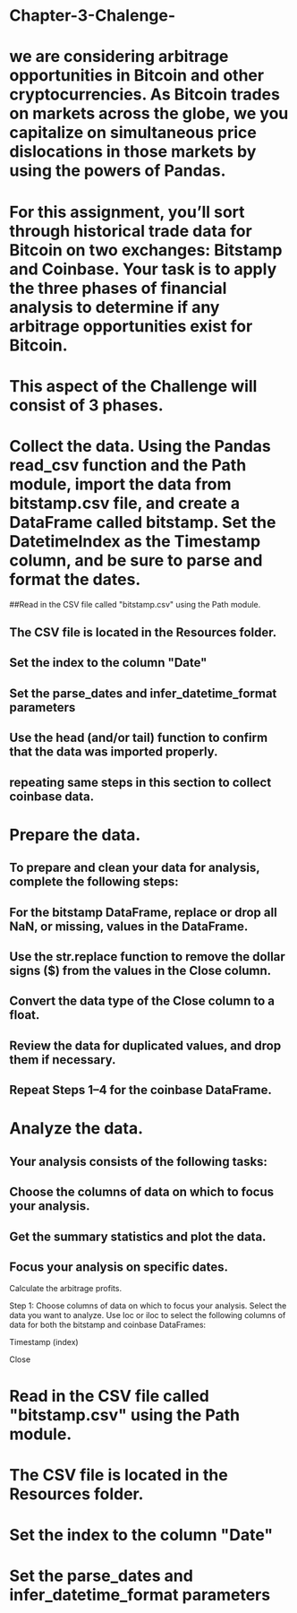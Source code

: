 # Chapter-3-Chalenge-
# we are considering arbitrage opportunities in Bitcoin and other cryptocurrencies. As Bitcoin trades on markets across the globe, we you capitalize on simultaneous price dislocations in those markets by using the powers of Pandas. 
# For this assignment, you’ll sort through historical trade data for Bitcoin on two exchanges: Bitstamp and Coinbase. Your task is to apply the three phases of financial analysis to determine if any arbitrage opportunities exist for Bitcoin.
# This aspect of the Challenge will consist of 3 phases.
# Collect the data. Using the Pandas read_csv function and the Path module, import the data from bitstamp.csv file, and create a DataFrame called bitstamp. Set the DatetimeIndex as the Timestamp column, and be sure to parse and format the dates.
##Read in the CSV file called "bitstamp.csv" using the Path module. 
## The CSV file is located in the Resources folder.
## Set the index to the column "Date"
## Set the parse_dates and infer_datetime_format parameters
## Use the head (and/or tail) function to confirm that the data was imported properly.
## repeating same steps in this section to collect coinbase data. 

# Prepare the data.
## To prepare and clean your data for analysis, complete the following steps:
## For the bitstamp DataFrame, replace or drop all NaN, or missing, values in the DataFrame.
## Use the str.replace function to remove the dollar signs ($) from the values in the Close column.
## Convert the data type of the Close column to a float.
## Review the data for duplicated values, and drop them if necessary.
## Repeat Steps 1–4 for the coinbase DataFrame.
# Analyze the data.
## Your analysis consists of the following tasks:
## Choose the columns of data on which to focus your analysis.
## Get the summary statistics and plot the data.
## Focus your analysis on specific dates.

Calculate the arbitrage profits.

Step 1: Choose columns of data on which to focus your analysis.
Select the data you want to analyze. Use loc or iloc to select the following columns of data for both the bitstamp and coinbase DataFrames:

Timestamp (index)

Close
# Read in the CSV file called "bitstamp.csv" using the Path module. 
# The CSV file is located in the Resources folder.
# Set the index to the column "Date"
# Set the parse_dates and infer_datetime_format parameters
